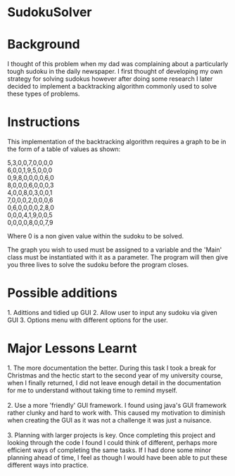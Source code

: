 # SudokuSolver

<h1> Background </h1>
I thought of this problem when my dad was complaining about a particularly tough sudoku in the daily newspaper. I first thought of developing my own strategy for solving sudokus however after doing some research I later decided to implement a backtracking algorithm commonly used to solve these types of problems.<br>


<h1>Instructions</h1>
 
This implementation of the backtracking algorithm requires a graph to be in the form of a table of values as shown:

5,3,0,0,7,0,0,0,0 <br>
6,0,0,1,9,5,0,0,0 <br>
0,9,8,0,0,0,0,6,0 <br>
8,0,0,0,6,0,0,0,3 <br>
4,0,0,8,0,3,0,0,1 <br>
7,0,0,0,2,0,0,0,6 <br>
0,6,0,0,0,0,2,8,0 <br>
0,0,0,4,1,9,0,0,5 <br>
0,0,0,0,8,0,0,7,9 <br>
  
  
Where 0 is a non given value within the sudoku to be solved.<br>

The graph you wish to used must be assigned to a variable and the 'Main' class must be instantiated with it as a parameter. The program will then give you three lives to solve the sudoku before the program closes. <br>



<h1>Possible additions </h1>
1. Adittions and tidied up GUI
2. Allow user to input any sudoku via given GUI
3. Options menu with different options for the user.

<h1> Major Lessons Learnt</h1>
1.	The more documentation the better.  During this task I took a break for Christmas and the hectic start to the second year of my university course, when I finally returned, I did not leave enough detail in the documentation for me to understand without taking time to remind myself. 
<br>
<br>
2.	Use a more 'friendly' GUI framework. I found using java's GUI framework rather clunky and hard to work with. This caused my motivation to diminish when creating the GUI as it was not a challenge it was just a nuisance. 
<br>  
<br>
3.	Planning with larger projects is key. Once completing this project and looking through the code I found I could think of different, perhaps more efficient ways of completing the same tasks. If I had done some minor planning ahead of time, I feel as though I would have been able to put these different ways into practice.


